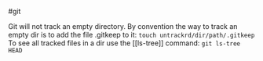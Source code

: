 #git 

Git will not track an empty directory. By convention the way to track an empty dir is to add the file .gitkeep to it:   `touch untrackrd/dir/path/.gitkeep`
To see all tracked files in a dir use the [[ls-tree]] command:   `git ls-tree HEAD`
